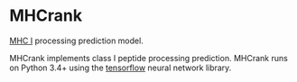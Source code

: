 # MHCrank
[MHC I](https://en.wikipedia.org/wiki/MHC_class_I) processing
prediction model.

MHCrank implements class I peptide processing prediction. 
MHCrank runs on Python 3.4+ using the
[tensorflow](https://www.tensorflow.org/) neural network library.
